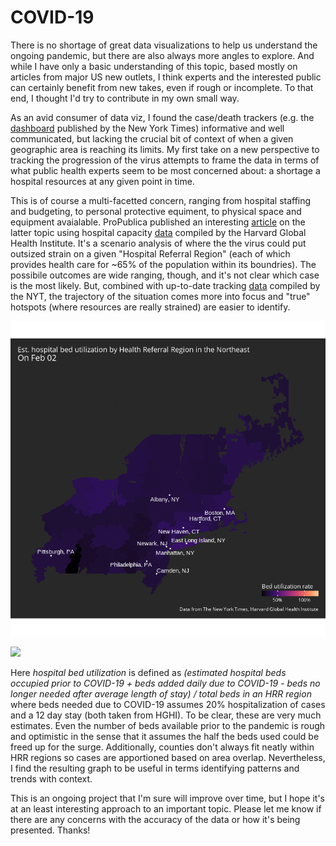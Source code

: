 # COVID-19

There is no shortage of great data visualizations to help us understand the ongoing pandemic, but there are also always more angles to explore. And while I have only a basic understanding of this topic, based mostly on articles from major US new outlets, I think experts and the interested public can certainly benefit from new takes, even if rough or incomplete. To that end, I thought I'd try to contribute in my own small way.

As an avid consumer of data viz, I found the case/death trackers (e.g. the [dashboard](https://www.nytimes.com/interactive/2020/us/coronavirus-us-cases.html) published by the New York Times) informative and well communicated, but lacking the crucial bit of context of when a given geographic area is reaching its limits. My first take on a new perspective to tracking the progression of the virus attempts to frame the data in terms of what public health experts seem to be most concerned about: a shortage a hospital resources at any given point in time.

This is of course a multi-facetted concern, ranging from hospital staffing and budgeting, to personal protective equiment, to physical space and equipment avaialable. ProPublica published an interesting [article](https://projects.propublica.org/graphics/covid-hospitals) on the latter topic using hospital capacity [data](https://globalepidemics.org/our-data/hospital-capacity/) compiled by the Harvard Global Health Institute. It's a scenario analysis of where the the virus could put outsized strain on a given "Hospital Referral Region" (each of which provides health care for ~65% of the population within its boundries). The possibile outcomes are wide ranging, though, and it's not clear which case is the most likely. But, combined with up-to-date tracking [data](https://github.com/nytimes/covid-19-data) compiled by the NYT, the trajectory of the situation comes more into focus and "true" hotspots (where resources are really strained) are easier to identify.

![](Northeast.gif)

![](West.gif)

Here _hospital bed utilization_ is defined as _(estimated hospital beds occupied prior to COVID-19 + beds added daily due to COVID-19 - beds no longer needed after average length of stay) / total beds in an HRR region_ where beds needed due to COVID-19 assumes 20% hospitalization of cases and a 12 day stay (both taken from HGHI). To be clear, these are very much estimates. Even the number of beds available prior to the pandemic is rough and optimistic in the sense that it assumes the half the beds used could be freed up for the surge. Additionally, counties don't always fit neatly within HRR regions so cases are apportioned based on area overlap. Nevertheless, I find the resulting graph to be useful in terms identifying patterns and trends with context.

This is an ongoing project that I'm sure will improve over time, but I hope it's at an least interesting approach to an important topic. Please let me know if there are any concerns with the accuracy of the data or how it's being presented. Thanks!
